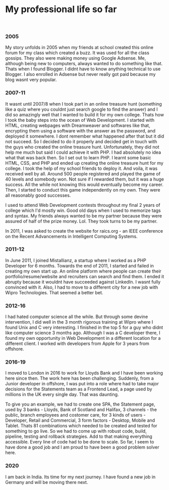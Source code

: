 # My professional life so far

&nbsp;

### 2005

My story unfolds in 2005 when my friends at school created this online forum for my class which created a buzz. It was used for all the class gossips. They also were making money using Google Adsense. Me, although being new to computers, always wanted to do something like that. Thats when I found Blogger. I didnt have to know anything technical to use Blogger. I also enrolled in Adsense but never really got paid because my blog wasnt very popular.

### 2007-11

It wasnt until 2007/8 when I took part in an online treasure hunt (something like a quiz where you couldnt just search google to find the answer) and I did so amazingly well that I wanted to build it for my own college. Thats how I took the baby steps into the ocean of Web Development. I started with HTML, creating webpages with Dreamweaver and softwares like that, encrypting them using a software with the answer as the password, and deployed it somewhere. I dont remember what happened after that but it did not succeed. So I decided to do it properly and decided get in touch with the guys who created the online treasure hunt. Unfortunately, they did not help me much but said I could achieve it with PHP. I had absolutely no idea what that was back then. So I set out to learn PHP. I learnt some basic HTML, CSS, and PHP and ended up creating the online treasure hunt for my college. I took the help of my school friends to deploy it. And voila, it was received well by all. Around 500 people registered and played the game of 40 levels and somebody won. Not sure if I rewarded them, but it was a huge success. All the while not knowing this would eventually become my career. Then, I started to conduct this game independently on my own. They were all reasonably good successes.

I used to attend Web Development contests throughout my final 2 years of college which I'd mostly win. Good old days when I used to memorize tags and syntax. My friends always wanted to be my partner because they were assured of half of the prize money. Lol. They took turns to be my partner.

In 2011, I was asked to create the website for raics.org - an IEEE conference on the Recent Advancements in Intelligent Computing Systems.

### 2011-12

In June 2011, I joined Mistallianz, a startup where I worked as a PHP Developer for 6 months. Towards the end of 2011, I started and failed in creating my own start up. An online platform where people can create their portfolio/resume/website and recruiters can search and find them. I ended it abrupty because it wouldnt have succeeded against LinkedIn. I wasnt fully convinced with it. Also, I had to move to a different city for a new job with Wipro Technologies. That seemed a better bet.

### 2012-16

I had hated computer science all the while. But through some devine intervention, I did well in the 3 month rigorous training at Wipro where I found Unix and C very interesting. I finished in the top 5 for a guy who didnt like computer science 3 months ago. Although I was a C developer there, I found my own opportunity in Web Development in a different location for a different client. I worked with developers from Apple for 3 years from offshore.

### 2016-19

I moved to London in 2016 to work for Lloyds Bank and I have been working here since then. The work here has been challenging. Suddenly, from a Junior developer in offshore, I was put into a role where had to take major decisions for the Statements team as a Frontend Lead, a page used by millions in the UK every single day. That was daunting.

To give you an example, we had to create one SPA, the Statement page, used by 3 banks - Lloyds, Bank of Scotland and Halifax, 3 channels - the public, branch employees and costomer care, for 3 kinds of users - Developer, Retail and Commercial, 3 form factors - Desktop, Mobile and Tablet. Thats 81 combinations which needed to be created and tested for something to go live. So we had to come up with robust code, build, pipeline, testing and rollback strategies. Add to that making everything accessible. Every line of code had to be done to scale. So far, I seem to have done a good job and I am proud to have been a good problem solver here.

### 2020

I am back in India. Its time for my next journey. I have found a new job in Germany and will be moving there next.